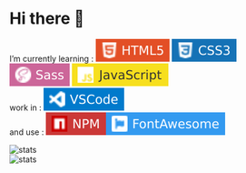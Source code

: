 # Hi there 👋

I’m currently learning :
<img src="./img/html5.svg">
<img src="./img/css.svg">
<img src="./img/sass.svg">
<img src="./img/javascript.svg">
<br>
work in :
<img src="./img/vscode.svg">
<br>
and use :
<img src="./img/npm.svg"><img src="./img/fontawesome.svg">
<br>


![stats](https://github-readme-stats.vercel.app/api?username=asmadeusx&show_icons=true&theme=dark&disable_animations=true)<br>
![stats](https://github-readme-stats.vercel.app/api/top-langs?username=asmadeusx&layout=compact&card_width=445&theme=dark)

<!--
**asmadeusx/asmadeusx** is a ✨ _special_ ✨ repository because its `README.md` (this file) appears on your GitHub profile.

Here are some ideas to get you started:

- 🔭 I’m currently working on ...
- 🌱 I’m currently learning ...
- 👯 I’m looking to collaborate on ...
- 🤔 I’m looking for help with ...
- 💬 Ask me about ...
- 📫 How to reach me: ...
- 😄 Pronouns: ...
- ⚡ Fun fact: ...
-->
